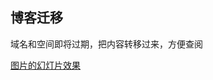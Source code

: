 ## 博客迁移

域名和空间即将过期，把内容转移过来，方便查阅

[图片的幻灯片效果](https://github.com/Denisazy/code-note/tree/master/Blog%20migration/slider)
